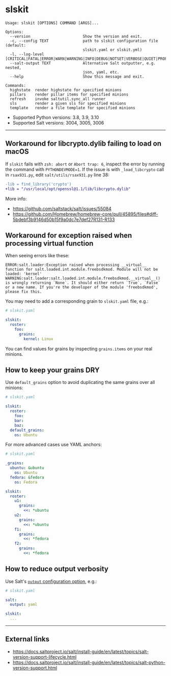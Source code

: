 # slskit

```
Usage: slskit [OPTIONS] COMMAND [ARGS]...

Options:
  --version                       Show the version and exit.
  -c, --config TEXT               path to slskit configuration file (default:
                                  slskit.yaml or slskit.yml)
  -l, --log-level [CRITICAL|FATAL|ERROR|WARN|WARNING|INFO|DEBUG|NOTSET|VERBOSE|QUIET|PROFILE|TRACE|GARBAGE]
  --salt-output TEXT              Alternative Salt outputter, e.g. nested,
                                  json, yaml, etc.
  --help                          Show this message and exit.

Commands:
  highstate  render highstate for specified minions
  pillars    render pillar items for specified minions
  refresh    invoke saltutil.sync_all runner
  sls        render a given sls for specified minions
  template   render a file template for specified minions
```

- Supported Python versions: 3.8, 3.9, 3.10
- Supported Salt versions: 3004, 3005, 3006

---

## Workaround for libcrypto.dylib failing to load on macOS

If `slskit` fails with `zsh: abort` or `Abort trap: 6`, inspect the error by running the command with `PYTHONDEVMODE=1`. If the issue is with `_load_libcrypto` call in `rsax931.py`, edit `salt/utils/rsax931.py` line 38:

```diff
-lib = find_library('crypto')
+lib = "/usr/local/opt/openssl@1.1/lib/libcrypto.dylib"
```

More info:

- https://github.com/saltstack/salt/issues/55084
- https://github.com/Homebrew/homebrew-core/pull/45895/files#diff-5bdebf3b9146d50b15f9a0dc7e7def27R131-R133

## Workaround for exception raised when processing __virtual__ function

When seeing errors like these:

```
ERROR:salt.loader:Exception raised when processing __virtual__ function for salt.loaded.int.module.freebsdkmod. Module will not be loaded: 'kernel'
WARNING:salt.loader:salt.loaded.int.module.freebsdkmod.__virtual__() is wrongly returning `None`. It should either return `True`, `False` or a new name. If you're the developer of the module 'freebsdkmod', please fix this.
```

You may need to add a corresponding grain to `slskit.yaml` file, e.g.:

```yaml
# slskit.yaml

slskit:
  roster:
    foo:
      grains:
        kernel: Linux
```

You can find values for grains by inspecting `grains.items` on your real minions.

## How to keep your grains DRY

Use `default_grains` option to avoid duplicating the same grains over all minions:

```yaml
# slskit.yaml

slskit:
  roster:
    foo:
    bar:
    baz:
  default_grains:
    os: Ubuntu
```

For more advanced cases use YAML anchors:

```yaml
# slskit.yaml

_grains:
  ubuntu: &ubuntu
    os: Ubuntu
  fedora: &fedora
    os: Fedora

slskit:
  roster:
    u1:
      grains:
        <<: *ubuntu
    u2:
      grains:
        <<: *ubuntu
    f1:
      grains:
        <<: *fedora
    f2:
      grains:
        <<: *fedora
```

## How to reduce output verbosity

Use Salt's [`output` configuration option](https://docs.saltstack.com/en/latest/ref/configuration/master.html#output), e.g.:

```yaml
# slskit.yaml

salt:
  output: yaml

slskit:
  ...
```

---


## External links

- https://docs.saltproject.io/salt/install-guide/en/latest/topics/salt-version-support-lifecycle.html
- https://docs.saltproject.io/salt/install-guide/en/latest/topics/salt-python-version-support.html
